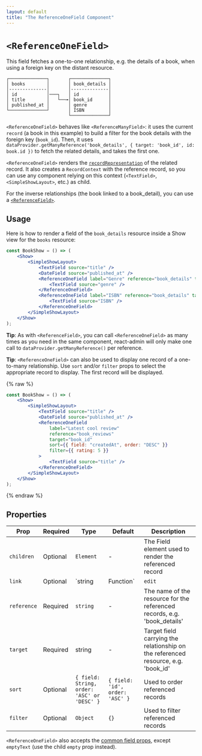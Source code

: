 ```yaml
---
layout: default
title: "The ReferenceOneField Component"
---
```


# `<ReferenceOneField>`

This field fetches a one-to-one relationship, e.g. the details of a book, when using a foreign key on the distant resource.

```
┌──────────────┐       ┌──────────────┐
│ books        │       │ book_details │
│--------------│       │--------------│
│ id           │───┐   │ id           │
│ title        │   └──╼│ book_id      │
│ published_at │       │ genre        │
└──────────────┘       │ ISBN         │
                       └──────────────┘
```

`<ReferenceOneField>` behaves like `<ReferenceManyField>`: it uses the current `record` (a book in this example) to build a filter for the book details with the foreign key (`book_id`). Then, it uses `dataProvider.getManyReference('book_details', { target: 'book_id', id: book.id })` to fetch the related details, and takes the first one.

`<ReferenceOneField>` renders the [`recordRepresentation`](./Resource.md#recordrepresentation) of the related record. It also creates a `RecordContext` with the reference record, so you can use any component relying on this context (`<TextField>`, `<SimpleShowLayout>`, etc.) as child.

For the inverse relationships (the book linked to a book_detail), you can use a [`<ReferenceField>`](./ReferenceField.md).

## Usage

Here is how to render a field of the `book_details` resource inside a Show view for the `books` resource:

```jsx
const BookShow = () => (
    <Show>
        <SimpleShowLayout>
            <TextField source="title" />
            <DateField source="published_at" />
            <ReferenceOneField label="Genre" reference="book_details" target="book_id">
                <TextField source="genre" />
            </ReferenceOneField>
            <ReferenceOneField label="ISBN" reference="book_details" target="book_id">
                <TextField source="ISBN" />
            </ReferenceOneField>
        </SimpleShowLayout>
    </Show>
);
```

**Tip**: As with `<ReferenceField>`, you can call `<ReferenceOneField>` as many times as you need in the same component, react-admin will only make one call to `dataProvider.getManyReference()` per reference.

**Tip**: `<ReferenceOneField>` can also be used to display one record of a one-to-many relationship. Use `sort` and/or `filter` props to select the appropriate record to display. The first record will be displayed.

{% raw %}
```jsx
const BookShow = () => (
    <Show>
        <SimpleShowLayout>
            <TextField source="title" />
            <DateField source="published_at" />
            <ReferenceOneField
                label="Latest cool review"
                reference="book_reviews"
                target="book_id"
                sort={{ field: "createdAt", order: "DESC" }}
                filter={{ rating: 5 }}
            >
                <TextField source="title" />
            </ReferenceOneField>
        </SimpleShowLayout>
    </Show>
);
```
{% endraw %}

## Properties

| Prop         | Required | Type               | Default                          | Description                                                                         |
| ------------ | -------- | ------------------------------------------- | -------------------------------- | ----------------------------------------------------------------------------------- |
| `children`   | Optional | `Element`                                   | -                                | The Field element used to render the referenced record                              |
| `link`       | Optional | `string | Function`                         | `edit`                           | Target of the link wrapping the rendered child. Set to `false` to disable the link.                                 |
| `reference`  | Required | `string`                                    | -                                | The name of the resource for the referenced records, e.g. 'book_details'                   |
| `target`     | Required | string                                      | -                                | Target field carrying the relationship on the referenced resource, e.g. 'book_id'   |
| `sort`       | Optional | `{ field: String, order: 'ASC' or 'DESC' }` | `{ field: 'id', order: 'ASC' }`  | Used to order referenced records                                                           |
| `filter`     | Optional | `Object`                                    | `{}`                             | Used to filter referenced records                                                           |

`<ReferenceOneField>` also accepts the [common field props](./Fields.md#common-field-props), except `emptyText` (use the child `empty` prop instead).
